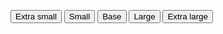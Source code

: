 <Button size="xs"><EnvelopeSolid class="w-3 h-3 me-2" />Extra small</Button>
<Button size="sm"><EnvelopeSolid class="w-3 h-3 me-2" />Small</Button>
<Button size="md"><EnvelopeSolid class="w-3.5 h-3.5 me-2" />Base</Button>
<Button size="lg"><EnvelopeSolid class="w-4 h-4 me-2" />Large</Button>
<Button size="xl"><EnvelopeSolid class="w-4 h-4 me-2" />Extra large</Button>